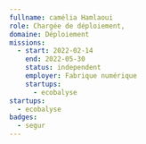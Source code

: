 ```yaml
---
fullname: camélia Hamlaoui
role: Chargée de déploiement,
domaine: Déploiement
missions:
  - start: 2022-02-14
    end: 2022-05-30
    status: independent
    employer: Fabrique numérique
    startups:
      - ecobalyse
startups:
  - ecobalyse
badges:
  - segur
---
```

